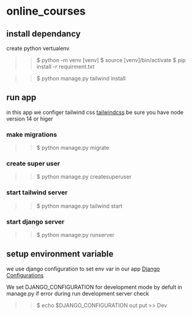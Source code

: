 # online_courses


## install dependancy 
create python vertualenv
>>$ python -m venv [venv]
>>$ source [venv]/bin/activate
>>$ pip install -r requirment.txt

>>$ python manage.py tailwind install


## run app
in this app we configer tailwind css [tailwindcss](https://django-tailwind.readthedocs.io/en/latest/usage.html)
be sure you have node version 14 or higer

### make migrations
>>$ python manage.py migrate

### create super user 
>>$ python manage.py createsuperuser

### start tailwind server
>>$ python manage.py tailwind start

### start django server
>>$ python manage.py runserver


## setup environment variable

we use django configuration to set env var in our app [ Django Configurations](https://django-configurations.readthedocs.io/en/stable/)

We set DJANGO_CONFIGURATION for development mode by defult in manage.py 
if error during run development server check 
>>$ echo $DJANGO_CONFIGURATION
out put >> Dev  
